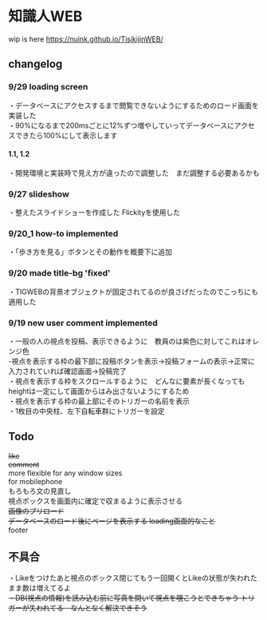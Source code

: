 # 知識人WEB

wip is here https://nuink.github.io/TisikijinWEB/

## changelog
### 9/29 loading screen
・データベースにアクセスするまで閲覧できないようにするためのロード画面を実装した<br>
・90%になるまで200msごとに12%ずつ増やしていってデータベースにアクセスできたら100%にして表示します
#### 1.1, 1.2
・開発環境と実装時で見え方が違ったので調整した　まだ調整する必要あるかも<br>
### 9/27 slideshow
・整えたスライドショーを作成した Flickityを使用した<br>
### 9/20_1 how-to implemented
・「歩き方を見る」ボタンとその動作を概要下に追加<br>
### 9/20 made title-bg 'fixed' <br>
・TIGWEBの背景オブジェクトが固定されてるのが良さげだったのでこっちにも適用した<br>
### 9/19 new user comment implemented <br>
・一般の人の視点を投稿、表示できるように　教員のは紫色に対してこれはオレンジ色<br>
  -視点を表示する枠の最下部に投稿ボタンを表示->投稿フォームの表示->正常に入力されていれば確認画面->投稿完了<br>
・視点を表示する枠をスクロールするように　どんなに要素が長くなってもheightは一定にして画面からはみ出さないようにするため<br>
・視点を表示する枠の最上部にそのトリガーの名前を表示<br>
・1枚目の中央柱、左下自転車群にトリガーを設定<br>


## Todo
<s>like</s><br>
<s>comment</s><br>
more flexible for any window sizes<br>
for mobilephone<br>
もろもろ文の見直し<br>
視点ボックスを画面内に確定で収まるように表示させる<br>
<s>画像のプリロード<br>
データベースのロード後にページを表示する loading画面的なこと</s><br>
footer<br>



## 不具合
・Likeをつけたあと視点のボックス閉じてもう一回開くとLikeの状態が失われたまま数は増えてるよ<br>
<s>・DB(視点の情報)を読み込む前に写真を開いて視点を覗こうとできちゃう トリガーが失われてる　なんとなく解決できそう</s>
